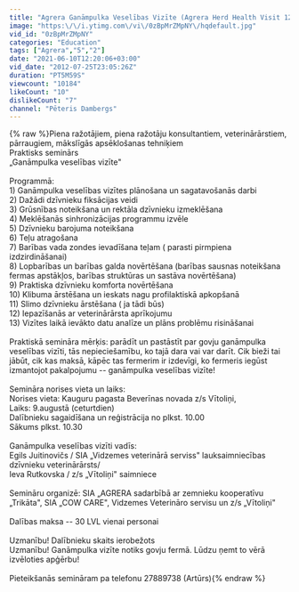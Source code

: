 ```yaml
---
title: "Agrera Ganāmpulka Veselības Vizīte (Agrera Herd Health Visit 12.07.2012)"
image: "https:\/\/i.ytimg.com\/vi\/0zBpMrZMpNY\/hqdefault.jpg"
vid_id: "0zBpMrZMpNY"
categories: "Education"
tags: ["Agrera","5","2"]
date: "2021-06-10T12:20:06+03:00"
vid_date: "2012-07-25T23:05:26Z"
duration: "PT5M59S"
viewcount: "10184"
likeCount: "10"
dislikeCount: "7"
channel: "Pēteris Dambergs"
---
```

{% raw %}Piena ražotājiem, piena ražotāju konsultantiem, veterinārārstiem, pārraugiem, mākslīgās apsēklošanas tehniķiem<br />Praktisks seminārs<br />„Ganāmpulka veselības vizīte&quot;<br /><br />Programmā: <br />1) Ganāmpulka veselības vizītes plānošana un sagatavošanās darbi<br />2) Dažādi dzīvnieku fiksācijas veidi<br />3) Grūsnības noteikšana un rektāla dzīvnieku izmeklēšana<br />4) Meklēšanās sinhronizācijas programmu izvēle <br />5) Dzīvnieku barojuma noteikšana<br />6) Teļu atragošana<br />7) Barības vada zondes ievadīšana teļam ( parasti pirmpiena izdzirdināšanai)<br />8) Lopbarības un barības galda novērtēšana (barības sausnas noteikšana fermas apstākļos, barības struktūras un sastāva novērtēšana)<br />9) Praktiska dzīvnieku komforta novērtēšana<br />10) Klibuma ārstēšana un ieskats nagu profilaktiskā apkopšanā<br />11) Slimo dzīvnieku ārstēšana ( ja tādi būs)<br />12) Iepazīšanās ar veterinārārsta aprīkojumu<br />13) Vizītes laikā ievākto datu analīze un plāns problēmu risināšanai<br /><br />Praktiskā semināra mērķis: parādīt un pastāstīt par govju ganāmpulka veselības vizīti, tās nepieciešamību, ko tajā dara vai var darīt. Cik bieži tai jābūt, cik kas maksā, kāpēc tas fermerim ir izdevīgi, ko fermeris iegūst izmantojot pakalpojumu -- ganāmpulka veselības vizīte! <br /><br />Semināra norises vieta un laiks: <br />Norises vieta:   Kauguru pagasta Beverīnas novada  z/s Vītoliņi,  <br />Laiks: 9.augustā (ceturtdien) <br />Dalībnieku sagaidīšana un reģistrācija no plkst. 10.00<br />Sākums plkst. 10.30 <br /><br />Ganāmpulka veselības vizīti vadīs: <br />Egils Juitinovičs / SIA „Vidzemes veterinārā serviss&quot; lauksaimniecības dzīvnieku veterinārārsts/<br />Ieva Rutkovska / z/s „Vītoliņi&quot; saimniece <br /><br />Semināru organizē: SIA „AGRERA sadarbībā ar zemnieku kooperatīvu „Trikāta&quot;, SIA „COW CARE&quot;, Vidzemes Veterināro servisu un z/s „Vītoliņi&quot;<br /><br />Dalības maksa -- 30 LVL vienai personai<br /><br />Uzmanību! Dalībnieku skaits ierobežots<br />Uzmanību! Ganāmpulka vizīte notiks govju fermā. Lūdzu ņemt to vērā izvēloties apģērbu!<br /><br />Pieteikšanās semināram pa telefonu 27889738 (Artūrs){% endraw %}
